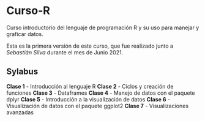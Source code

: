# **Curso-R**

Curso introductorio del lenguaje de programación R y su uso para manejar y graficar datos. 

Esta es la primera versión de este curso, que fue realizado junto a *Sebastián Silva* durante el mes de Junio 2021.

## Sylabus

**Clase 1** - Introducción al lenguaje R
**Clase 2** - Ciclos y creación de funciones 
**Clase 3** - Dataframes 
**Clase 4** - Manejo de datos con el paquete dplyr
**Clase 5** - Introducción a la visualización de datos 
**Clase 6** - Visualización de datos con el paquete ggplot2
**Clase 7** - Visualizaciones avanzadas
